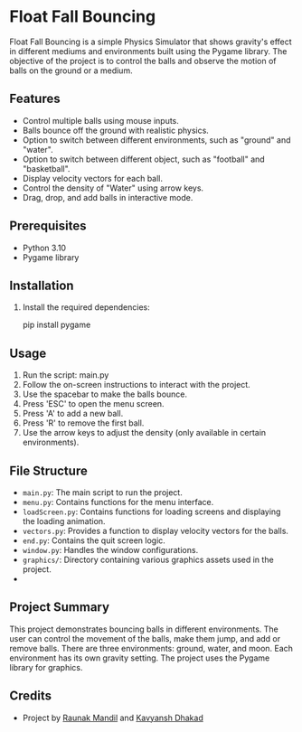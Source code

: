 
# Float Fall Bouncing

Float Fall Bouncing is a simple Physics Simulator that shows gravity's effect in different mediums and environments built using the Pygame library. The objective of the project is to control the balls and observe the motion of balls on the ground or a medium.

## Features

- Control multiple balls using mouse inputs.
- Balls bounce off the ground with realistic physics.
- Option to switch between different environments, such as "ground" and "water".
- Option to switch between different object, such as "football" and "basketball".
- Display velocity vectors for each ball.
- Control the density of "Water" using arrow keys.
- Drag, drop, and add balls in interactive mode.

## Prerequisites

- Python 3.10
- Pygame library

## Installation

1. Install the required dependencies:

   pip install pygame

## Usage

1. Run the script: main.py
2. Follow the on-screen instructions to interact with the project.
3. Use the spacebar to make the balls bounce.
4. Press 'ESC' to open the menu screen.
5. Press 'A' to add a new ball.
6. Press 'R' to remove the first ball.
7. Use the arrow keys to adjust the density (only available in certain environments).

## File Structure

- `main.py`: The main script to run the project.
- `menu.py`: Contains functions for the menu interface.
- `loadScreen.py`: Contains functions for loading screens and displaying the loading animation.
- `vectors.py`: Provides a function to display velocity vectors for the balls.
- `end.py`: Contains the quit screen logic.
- `window.py`: Handles the window configurations.
- `graphics/`: Directory containing various graphics assets used in the project.
- 
## Project Summary

This project demonstrates bouncing balls in different environments. The user can control the movement of the balls,
make them jump, and add or remove balls. There are three environments: ground, water, and moon. Each environment
has its own gravity setting. The project uses the Pygame library for graphics.

## Credits
- Project by [Raunak Mandil](https://github.com/raunnieo) and [Kavyansh Dhakad](https://github.com/kvyns)

